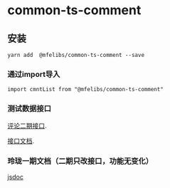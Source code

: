 # common-ts-comment

## 安装
```
yarn add  @mfelibs/common-ts-comment --save
```

### 通过import导入
```
import cmntList from "@mfelibs/common-ts-comment"
```

### 测试数据接口

 [评论二期接口](http://newsapi.sina.cn/?resource=comment/baseInfo&accessToken=2.00JGHaiCe3vYNC01ab978fe8udiB7D&chwm=3023_0001&city=WMXX2971&connectionType=2&deviceId=2d3cb65b8833b78635cf82d0d78a262e05ae51c7&deviceModel=apple-iphone7&from=6062093012&idfa=F461F498-6848-4A6E-84B3-F8F5A47112D4&idfv=428018C9-3826-4BD2-87F4-2EF022E3EEB2&imei=2d3cb65b8833b78635cf82d0d78a262e05ae51c7&location=40.041516%2C116.276619&osVersion=10.3.1&resolution=750x1334&sfaId=57e075ae37a9183c30e3f39bbd6928b165f3f9f4&token=0cbb634d23ab2fb76029dd698e19194e6254cd4d6ed94a1cc2d2fbd95e93a83e&ua=apple-iphone7__SinaNews__6.2__iphone__10.3.1&weiboSuid=02399992ad&weiboUid=2491031545&wm=b207&rand=317&urlSign=7409a92503&commentId=comos-fyfkqks4298526_0_ty__fyfkqks4298526-comos-sports-cms&hotCount=5&postt=news_news_toutiao_feed_140).

 [接口文档](http://wiki.intra.sina.com.cn/pages/viewpage.action?pageId=89326384).


 ### 玲珑一期文档（二期只改接口，功能无变化）

 [jsdoc](http://unpkg.smfe.sina.cn/@mfelibs/common-vue-cmnt@1.0.0/docs/index.html)

